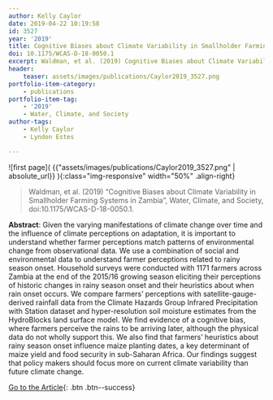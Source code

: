```yaml
---
author: Kelly Caylor
date: 2019-04-22 10:19:58
id: 3527
year: '2019'
title: Cognitive Biases about Climate Variability in Smallholder Farming Systems in Zambia
doi: 10.1175/WCAS-D-18-0050.1
excerpt: Waldman, et al. (2019) Cognitive Biases about Climate Variability in Smallholder Farming Systems in Zambia, Water, Climate, and Society, doi:10.1175/WCAS-D-18-0050.1
header:
    teaser: assets/images/publications/Caylor2019_3527.png
portfolio-item-category:
    - publications
portfolio-item-tag:
    - '2019'
    - Water, Climate, and Society
author-tags:
    - Kelly Caylor
    - Lyndon Estes 

---
```


![first page]( {{"assets/images/publications/Caylor2019_3527.png" | absolute_url}} ){:class="img-responsive" width="50%" .align-right}


> Waldman, et al. (2019) “Cognitive Biases about Climate Variability in Smallholder Farming Systems in Zambia”, Water, Climate, and Society, doi:10.1175/WCAS-D-18-0050.1.


**Abstract**:
Given the varying manifestations of climate change over time and the influence of climate perceptions on adaptation, it is important to understand whether farmer perceptions match patterns of environmental change from observational data. We use a combination of social and environmental data to understand farmer perceptions related to rainy season onset. Household surveys were conducted with 1171 farmers across Zambia at the end of the 2015/16 growing season eliciting their perceptions of historic changes in rainy season onset and their heuristics about when rain onset occurs. We compare farmers’ perceptions with satellite-gauge-derived rainfall data from the Climate Hazards Group Infrared Precipitation with Station dataset and hyper-resolution soil moisture estimates from the HydroBlocks land surface model. We find evidence of a cognitive bias, where farmers perceive the rains to be arriving later, although the physical data do not wholly support this. We also find that farmers’ heuristics about rainy season onset influence maize planting dates, a key determinant of maize yield and food security in sub-Saharan Africa. Our findings suggest that policy makers should focus more on current climate variability than future climate change.


[Go to the Article](https://journals.ametsoc.org/doi/abs/10.1175/WCAS-D-18-0050.1){: .btn .btn--success}